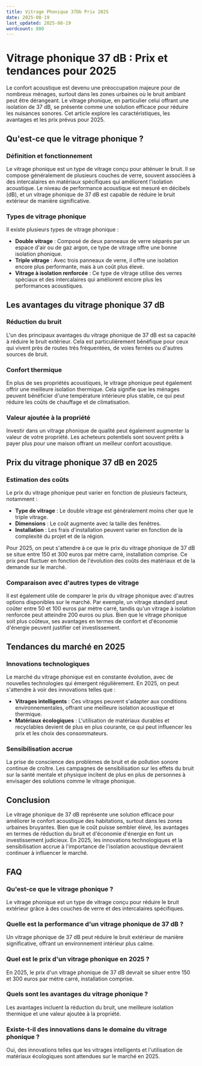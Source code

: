 ```yaml
---
title: Vitrage Phonique 37Db Prix 2025
date: 2025-08-19
last_updated: 2025-08-19
wordcount: 880
---
```


# Vitrage phonique 37 dB : Prix et tendances pour 2025

Le confort acoustique est devenu une préoccupation majeure pour de nombreux ménages, surtout dans les zones urbaines où le bruit ambiant peut être dérangeant. Le vitrage phonique, en particulier celui offrant une isolation de 37 dB, se présente comme une solution efficace pour réduire les nuisances sonores. Cet article explore les caractéristiques, les avantages et les prix prévus pour 2025.

## Qu'est-ce que le vitrage phonique ?

### Définition et fonctionnement

Le vitrage phonique est un type de vitrage conçu pour atténuer le bruit. Il se compose généralement de plusieurs couches de verre, souvent associées à des intercalaires en matériaux spécifiques qui améliorent l'isolation acoustique. Le niveau de performance acoustique est mesuré en décibels (dB), et un vitrage phonique de 37 dB est capable de réduire le bruit extérieur de manière significative.

### Types de vitrage phonique

Il existe plusieurs types de vitrage phonique :

- **Double vitrage** : Composé de deux panneaux de verre séparés par un espace d'air ou de gaz argon, ce type de vitrage offre une bonne isolation phonique.
- **Triple vitrage** : Avec trois panneaux de verre, il offre une isolation encore plus performante, mais à un coût plus élevé.
- **Vitrage à isolation renforcée** : Ce type de vitrage utilise des verres spéciaux et des intercalaires qui améliorent encore plus les performances acoustiques.

## Les avantages du vitrage phonique 37 dB

### Réduction du bruit

L'un des principaux avantages du vitrage phonique de 37 dB est sa capacité à réduire le bruit extérieur. Cela est particulièrement bénéfique pour ceux qui vivent près de routes très fréquentées, de voies ferrées ou d'autres sources de bruit.

### Confort thermique

En plus de ses propriétés acoustiques, le vitrage phonique peut également offrir une meilleure isolation thermique. Cela signifie que les ménages peuvent bénéficier d'une température intérieure plus stable, ce qui peut réduire les coûts de chauffage et de climatisation.

### Valeur ajoutée à la propriété

Investir dans un vitrage phonique de qualité peut également augmenter la valeur de votre propriété. Les acheteurs potentiels sont souvent prêts à payer plus pour une maison offrant un meilleur confort acoustique.

## Prix du vitrage phonique 37 dB en 2025

### Estimation des coûts

Le prix du vitrage phonique peut varier en fonction de plusieurs facteurs, notamment :

- **Type de vitrage** : Le double vitrage est généralement moins cher que le triple vitrage.
- **Dimensions** : Le coût augmente avec la taille des fenêtres.
- **Installation** : Les frais d'installation peuvent varier en fonction de la complexité du projet et de la région.

Pour 2025, on peut s'attendre à ce que le prix du vitrage phonique de 37 dB se situe entre 150 et 300 euros par mètre carré, installation comprise. Ce prix peut fluctuer en fonction de l'évolution des coûts des matériaux et de la demande sur le marché.

### Comparaison avec d'autres types de vitrage

Il est également utile de comparer le prix du vitrage phonique avec d'autres options disponibles sur le marché. Par exemple, un vitrage standard peut coûter entre 50 et 100 euros par mètre carré, tandis qu'un vitrage à isolation renforcée peut atteindre 200 euros ou plus. Bien que le vitrage phonique soit plus coûteux, ses avantages en termes de confort et d'économie d'énergie peuvent justifier cet investissement.

## Tendances du marché en 2025

### Innovations technologiques

Le marché du vitrage phonique est en constante évolution, avec de nouvelles technologies qui émergent régulièrement. En 2025, on peut s'attendre à voir des innovations telles que :

- **Vitrages intelligents** : Ces vitrages peuvent s'adapter aux conditions environnementales, offrant une meilleure isolation acoustique et thermique.
- **Matériaux écologiques** : L'utilisation de matériaux durables et recyclables devient de plus en plus courante, ce qui peut influencer les prix et les choix des consommateurs.

### Sensibilisation accrue

La prise de conscience des problèmes de bruit et de pollution sonore continue de croître. Les campagnes de sensibilisation sur les effets du bruit sur la santé mentale et physique incitent de plus en plus de personnes à envisager des solutions comme le vitrage phonique.

## Conclusion

Le vitrage phonique de 37 dB représente une solution efficace pour améliorer le confort acoustique des habitations, surtout dans les zones urbaines bruyantes. Bien que le coût puisse sembler élevé, les avantages en termes de réduction du bruit et d'économie d'énergie en font un investissement judicieux. En 2025, les innovations technologiques et la sensibilisation accrue à l'importance de l'isolation acoustique devraient continuer à influencer le marché.

## FAQ

### Qu'est-ce que le vitrage phonique ?

Le vitrage phonique est un type de vitrage conçu pour réduire le bruit extérieur grâce à des couches de verre et des intercalaires spécifiques.

### Quelle est la performance d'un vitrage phonique de 37 dB ?

Un vitrage phonique de 37 dB peut réduire le bruit extérieur de manière significative, offrant un environnement intérieur plus calme.

### Quel est le prix d'un vitrage phonique en 2025 ?

En 2025, le prix d'un vitrage phonique de 37 dB devrait se situer entre 150 et 300 euros par mètre carré, installation comprise.

### Quels sont les avantages du vitrage phonique ?

Les avantages incluent la réduction du bruit, une meilleure isolation thermique et une valeur ajoutée à la propriété.

### Existe-t-il des innovations dans le domaine du vitrage phonique ?

Oui, des innovations telles que les vitrages intelligents et l'utilisation de matériaux écologiques sont attendues sur le marché en 2025.